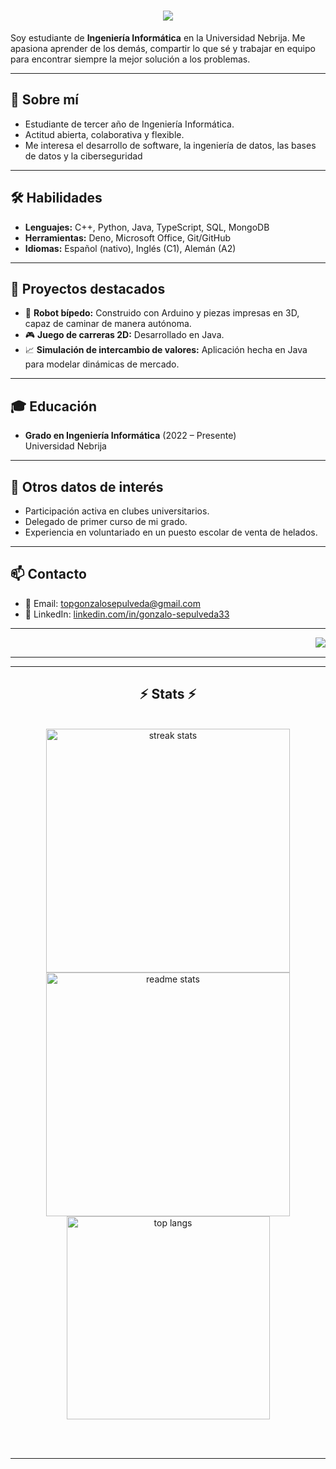 <h1 align="center">
  <img src="https://readme-typing-svg.herokuapp.com/?font=Righteous&size=35&center=true&vCenter=true&width=500&height=70&duration=4000&lines=Hi+There!+👋;+I'm+Gonzalo+Sepúlveda!;" />
</h1>

Soy estudiante de **Ingeniería Informática** en la Universidad Nebrija. Me apasiona aprender de los demás, compartir lo que sé y trabajar en equipo para encontrar siempre la mejor solución a los problemas.  

---

## 🚀 Sobre mí
- Estudiante de tercer año de Ingeniería Informática.  
- Actitud abierta, colaborativa y flexible.  
- Me interesa el desarrollo de software, la ingeniería de datos, las bases de datos y la ciberseguridad

---

## 🛠️ Habilidades
- **Lenguajes:** C++, Python, Java, TypeScript, SQL, MongoDB  
- **Herramientas:** Deno, Microsoft Office, Git/GitHub  
- **Idiomas:** Español (nativo), Inglés (C1), Alemán (A2)  

---

## 📂 Proyectos destacados
- 🤖 **Robot bípedo:** Construido con Arduino y piezas impresas en 3D, capaz de caminar de manera autónoma.  
- 🎮 **Juego de carreras 2D:** Desarrollado en Java.  
- 📈 **Simulación de intercambio de valores:** Aplicación hecha en Java para modelar dinámicas de mercado.  

---

## 🎓 Educación
- **Grado en Ingeniería Informática** (2022 – Presente)  
  Universidad Nebrija  
---

## 🌱 Otros datos de interés
- Participación activa en clubes universitarios.  
- Delegado de primer curso de mi grado.  
- Experiencia en voluntariado en un puesto escolar de venta de helados.  

---

## 📫 Contacto
- 📧 Email: [topgonzalosepulveda@gmail.com](mailto:topgonzalosepulveda@gmail.com)  
- 🔗 LinkedIn: [linkedin.com/in/gonzalo-sepulveda33](https://www.linkedin.com/in/gonzalo-sepulveda33)  
---


<img align="right" src="https://visitor-badge.laobi.icu/badge?page_id=GonzaloSepulveda.GonzaloSepulveda" />
<br/>

<hr/>



<hr/>

<h2 align="center">⚡ Stats ⚡</h2>
<br>
<div align=center>
  <img width=390 src="https://github-readme-streak-stats-salesp07.vercel.app/?user=GonzaloSepulveda&count_private=true&theme=react&border_radius=10" alt="streak stats"/>
  <img width=390 src="https://github-readme-stats-salesp07.vercel.app/api?username=GonzaloSepulveda&show_icons=true&theme=react&rank_icon=github&border_radius=10" alt="readme stats" />
  <br/>
  <img width=325 align="center" src="https://github-readme-stats-salesp07.vercel.app/api/top-langs/?username=GonzaloSepulveda&langs_count=8&layout=compact&theme=react&border_radius=10&size_weight=0.5&count_weight=0.5&exclude_repo=github-readme-stats" alt="top langs" />
</div>

<br/><br/>

<hr/>

